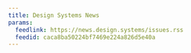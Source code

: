 ```yaml
---
title: Design Systems News
params:
  feedlink: https://news.design.systems/issues.rss
  feedid: caca8ba50224bf7469e224a826d5e40a
---
```

